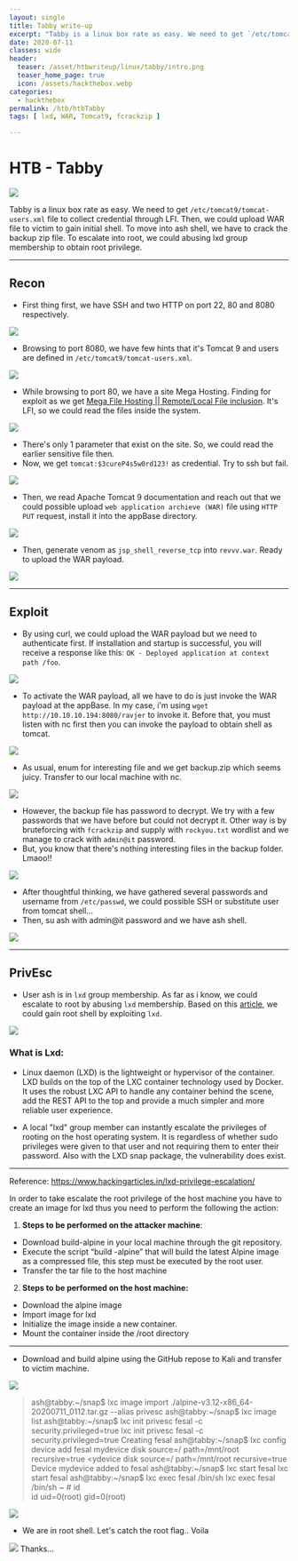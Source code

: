 ```yaml
---
layout: single
title: Tabby write-up
excerpt: "Tabby is a linux box rate as easy. We need to get `/etc/tomcat9/tomcat-users.xml` file to collect credential through LFI. Then, we could upload WAR file to victim to gain initial shell. To move into ash shell, we have to crack the backup zip file. To escalate into root, we could abusing lxd group membership to obtain root privilege."
date: 2020-07-11
classes: wide
header:
  teaser: /asset/htbwriteup/linux/tabby/intro.png
  teaser_home_page: true
  icon: /assets/hackthebox.webp
categories:
  - hackthebox
permalink: /htb/htbTabby
tags: [ lxd, WAR, Tomcat9, fcrackzip ]

---
```


# HTB - Tabby

![](https://raw.githubusercontent.com/faisalfs10x/faisalfs10x.github.io/master/asset/htbwriteup/linux/tabby/intro.png)

Tabby is a linux box rate as easy. We need to get `/etc/tomcat9/tomcat-users.xml` file to collect credential through LFI. Then, we could upload WAR file to victim to gain initial shell. To move into ash shell, we have to crack the backup zip file. To escalate into root, we could abusing lxd group membership to obtain root privilege.

---
## Recon

- First thing first, we have SSH and two HTTP on port 22, 80 and 8080 respectively. 
    
![](https://raw.githubusercontent.com/faisalfs10x/faisalfs10x.github.io/master/asset/htbwriteup/linux/tabby/1.png)
- Browsing to port 8080, we have few hints that it's Tomcat 9 and users are defined in `/etc/tomcat9/tomcat-users.xml`.

![](https://raw.githubusercontent.com/faisalfs10x/faisalfs10x.github.io/master/asset/htbwriteup/linux/tabby/2.png)
- While browsing to port 80, we have a site Mega Hosting. Finding for exploit as we get [Mega File Hosting || Remote/Local File inclusion](https://www.exploit-db.com/exploits/8230). It's LFI, so we could read the files inside the system.

![](https://raw.githubusercontent.com/faisalfs10x/faisalfs10x.github.io/master/asset/htbwriteup/linux/tabby/2.0.png)
- There's only 1 parameter that exist on the site. So, we could read the earlier sensitive file then.
- Now, we get `tomcat:$3cureP4s5w0rd123!` as credential. Try to ssh but fail.

![](https://raw.githubusercontent.com/faisalfs10x/faisalfs10x.github.io/master/asset/htbwriteup/linux/tabby/3.png)
- Then, we read Apache Tomcat 9 documentation and reach out that we could possible upload `web application archieve (WAR)` file using `HTTP PUT` request, install it into the appBase directory.

![](https://raw.githubusercontent.com/faisalfs10x/faisalfs10x.github.io/master/asset/htbwriteup/linux/tabby/4.png)
- Then, generate venom as `jsp_shell_reverse_tcp` into `revvv.war`. Ready to upload the WAR payload. 

![](https://raw.githubusercontent.com/faisalfs10x/faisalfs10x.github.io/master/asset/htbwriteup/linux/tabby/5.png)

---
## Exploit

- By using curl, we could upload the WAR payload but we need to authenticate first. If installation and startup is successful, you will receive a response like this: `OK - Deployed application at context path /foo`.

![](https://raw.githubusercontent.com/faisalfs10x/faisalfs10x.github.io/master/asset/htbwriteup/linux/tabby/6.png)
- To activate the WAR payload, all we have to do is just invoke the WAR payload at the appBase. In my case, i'm using `wget http://10.10.10.194:8080/ravjer` to invoke it. Before that, you must listen with nc first then you can invoke the payload to obtain shell as tomcat.

![](https://raw.githubusercontent.com/faisalfs10x/faisalfs10x.github.io/master/asset/htbwriteup/linux/tabby/7.png)
- As usual, enum for interesting file and we get backup.zip which seems juicy. Transfer to our local machine with nc.

![](https://raw.githubusercontent.com/faisalfs10x/faisalfs10x.github.io/master/asset/htbwriteup/linux/tabby/8.png)
- However, the backup file has password to decrypt. We try with a few passwords that we have before but could not decrypt it. Other way is by bruteforcing with `fcrackzip` and supply with `rockyou.txt` wordlist and we manage to crack with `admin@it` password.
- But, you know that there's nothing interesting files in the backup folder. Lmaoo!!

![](https://raw.githubusercontent.com/faisalfs10x/faisalfs10x.github.io/master/asset/htbwriteup/linux/tabby/9.png)
- After thoughtful thinking, we have gathered several passwords and username from `/etc/passwd`, we could possible SSH or substitute user from tomcat shell...
- Then,  su ash with admin@it password and we have ash shell.

![](https://raw.githubusercontent.com/faisalfs10x/faisalfs10x.github.io/master/asset/htbwriteup/linux/tabby/10.png)

---
## PrivEsc

- User ash is in `lxd` group membership. As far as i know, we could escalate to root by abusing `lxd` membership. Based on this [article](https://www.hackingarticles.in/lxd-privilege-escalation/), we could gain root shell by exploiting `lxd`.
 
![](https://raw.githubusercontent.com/faisalfs10x/faisalfs10x.github.io/master/asset/htbwriteup/linux/tabby/11.png)
### What is Lxd:

- Linux daemon (LXD) is the lightweight or hypervisor of the container. LXD builds on the top of the LXC container technology used by Docker. It uses the robust LXC API to handle any container behind the scene, add the REST API to the top and provide a much simpler and more reliable user experience.

- A local "lxd" group member can instantly escalate the privileges of rooting on the host operating system. It is regardless of whether sudo privileges were given to that user and not requiring them to enter their password. Also with the LXD snap package, the vulnerability does exist.

---
Reference: https://www.hackingarticles.in/lxd-privilege-escalation/

In order to take escalate the root privilege of the host machine you have to create an image for lxd thus you need to perform the following the action:

1.  **Steps to be performed on the attacker machine**:

-   Download build-alpine in your local machine through the git repository.
-   Execute the script “build -alpine” that will build the latest Alpine image as a compressed file, this step must be executed by the root user.
-   Transfer the tar file to the host machine

2.  **Steps to be performed on the host machine:**

-   Download the alpine image
-   Import image for lxd
-   Initialize the image inside a new container.
-   Mount the container inside the /root directory
---

- Download and build alpine using the GitHub repose to Kali and transfer to victim machine.

![](https://raw.githubusercontent.com/faisalfs10x/faisalfs10x.github.io/master/asset/htbwriteup/linux/tabby/12.png)

> ash@tabby:~/snap$ lxc image import ./alpine-v3.12-x86_64-20200711_0112.tar.gz --alias privesc
> ash@tabby:~/snap$ lxc image list
> ash@tabby:~/snap$ lxc init privesc fesal -c security.privileged=true
lxc init privesc fesal -c security.privileged=true
Creating fesal
> ash@tabby:~/snap$ lxc config device add fesal mydevice disk source=/ path=/mnt/root recursive=true
<ydevice disk source=/ path=/mnt/root recursive=true
Device mydevice added to fesal
> ash@tabby:~/snap$ lxc start fesal
lxc start fesal
> ash@tabby:~/snap$ lxc exec fesal /bin/sh
lxc exec fesal /bin/sh
~ # id      
id
uid=0(root) gid=0(root)

![](https://raw.githubusercontent.com/faisalfs10x/faisalfs10x.github.io/master/asset/htbwriteup/linux/tabby/13.png)
- We are in root shell. Let's catch the root flag.. Voila

![](https://raw.githubusercontent.com/faisalfs10x/faisalfs10x.github.io/master/asset/htbwriteup/linux/tabby/14.png)
Thanks...
